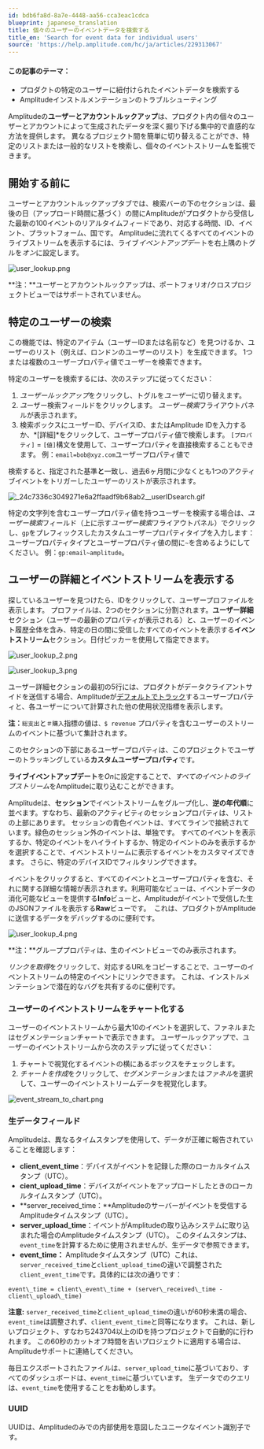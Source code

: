 ```yaml
---
id: bdb6fa8d-8a7e-4448-aa56-cca3eac1cdca
blueprint: japanese_translation
title: 個々のユーザーのイベントデータを検索する
title_en: 'Search for event data for individual users'
source: 'https://help.amplitude.com/hc/ja/articles/229313067'
---
```

#### この記事のテーマ：

* プロダクトの特定のユーザーに紐付けられたイベントデータを検索する
* Amplitudeインストルメンテーションのトラブルシューティング

Amplitudeの**ユーザーとアカウントルックアップ**は、プロダクト内の個々のユーザーとアカウントによって生成されたデータを深く掘り下げる集中的で直感的な方法を提供します。 異なるプロジェクト間を簡単に切り替えることができ、特定のリストまたは一般的なリストを検索し、個々のイベントストリームを監視できます。

## 開始する前に

ユーザーとアカウントルックアップタブでは、検索バーの下のセクションは、最後の日（アップロード時間に基づく）の間にAmplitudeがプロダクトから受信した最新の100イベントのリアルタイムフィードであり、対応する時間、ID、イベント、プラットフォーム、国です。 Amplitudeに流れてくるすべてのイベントのライブストリームを表示するには、ライブ*イベントアップデ*ートを右上隅のトグルを*オン*に設定します。

![user_lookup.png](/docs/output/img/jp/user-lookup-png.png)

**注：**ユーザーとアカウントルックアップは、ポートフォリオ/クロスプロジェクトビューではサポートされていません。

## 特定のユーザーの検索

この機能では、特定のアイテム（ユーザーIDまたは名前など）を見つけるか、ユーザーのリスト（例えば、ロンドンのユーザーのリスト）を生成できます。 1つまたは複数のユーザープロパティ値でユーザーを検索できます。 

特定のユーザーを検索するには、次のステップに従ってください：

1. *ユーザールックアップ*をクリックし、トグルを*ユーザー*に切り替えます。
2. *ユ*ーザー検索フィールドをクリックします。 *ユーザー検索*フライアウトパネルが表示されます。
3. 検索ボックスにユーザーID、デバイスID、またはAmplitude IDを入力するか、*[詳細]*をクリックして、ユーザープロパティ値で検索します。 `[プロパティ]` = `[値]`構文を使用して、ユーザープロパティを直接検索することもできます。 例：`email=bob@xyz.com`ユーザープロパティ値で  
  
検索すると、指定された基準**と**一致し、過去6ヶ月間に少なくとも1つのアクティブイベントをトリガーしたユーザーのリストが表示されます。

![_24c7336c3049271e6a2ffaadf9b68ab2__userIDsearch.gif](/docs/output/img/jp/24c7336c3049271e6a2ffaadf9b68ab2-useridsearch-gif.gif)

特定の文字列を含むユーザープロパティ値を持つユーザーを検索する場合は、*ユーザー検索*フィールド（上に示す*ユーザー検索*フライアウトパネル）でクリックし、`gp`をプレフィックスしたカスタムユーザープロパティタイプを入力します： ユーザープロパティタイプとユーザープロパティ値の間に`~`を含めるようにしてください。 例：`gp:email~amplitude`。

## ユーザーの詳細とイベントストリームを表示する

探しているユーザーを見つけたら、IDをクリックして、ユーザープロファイルを表示します。 プロファイルは、2つのセクションに分割されます。**ユーザー詳細**セクション（ユーザーの最新のプロパティが表示される）と、ユーザーのイベント履歴全体を含み、特定の日の間に受信したすべてのイベントを表示する**イベントストリーム**セクション。日付ピッカーを使用して指定できます。

![user_lookup_2.png](/docs/output/img/jp/user-lookup-2-png.png)

![user_lookup_3.png](/docs/output/img/jp/user-lookup-3-png.png)

ユーザー詳細セクションの最初の5行には、プロダクトがデータクライアントサイドを送信する場合、Amplitudeが[デフォルトでトラック](/docs/get-started/user-property-definitions)するユーザープロパティと、各ユーザーについて計算された他の使用状況指標を表示します。

**注：**`総支出`と`＃購入`指標の値は`、$ revenue` プロパティを含むユーザーのストリームのイベントに基づいて集計されます。 

このセクションの下部にあるユーザープロパティは、このプロジェクトでユーザーのトラッキングしている**カスタムユーザープロパティ**です。

**ライブイベントアップデート**を*On*に設定することで、*すべてのイベントのライブストリーム*をAmplitudeに取り込むことができます。

Amplitudeは、**セッション**でイベントストリームをグループ化し、**逆の年代順**に並べます。すなわち、最新のアクティビティのセッションプロパティは、リストの上部にあります。 セッションの青色イベントは、すべてラインで接続されています。緑色のセッション外のイベントは、単独です。 すべてのイベントを表示するか、特定のイベントをハイライトするか、特定のイベントのみを表示するかを選択することで、イベントストリームに表示するイベントをカスタマイズできます。 さらに、特定のデバイスIDでフィルタリングできます。

イベントをクリックすると、すべてのイベントとユーザープロパティを含む、それに関する詳細な情報が表示されます。利用可能なビューは、イベントデータの消化可能なビューを提供する**Info**ビューと、Amplitudeがイベントで受信した生のJSONファイルを表示する**Raw**ビューです。  これは、プロダクトがAmplitudeに送信するデータをデバッグするのに便利です。

![user_lookup_4.png](/docs/output/img/jp/user-lookup-4-png.png)

**注：**グループプロパティは、生のイベントビューでのみ表示されます。

*リンクを取得*をクリックして、対応するURLをコピーすることで、ユーザーのイベントストリームの特定のイベントにリンクできます。 これは、インストルメンテーションで潜在的なバグを共有するのに便利です。

### ユーザーのイベントストリームをチャート化する

ユーザーのイベントストリームから最大10のイベントを選択して、ファネルまたはセグメンテーションチャートで表示できます。 ユーザールックアップで、ユーザーのイベントストリームから次のステップに従ってください：

1. チャートで視覚化するイベントの横にあるボックスをチェックします。
2. *チャートを作成*をクリックして、*セグメンテーション*または*ファネル*を選択して、ユーザーのイベントストリームデータを視覚化します。

![event_stream_to_chart.png](/docs/output/img/jp/event-stream-to-chart-png.png)

### 生データフィールド

Amplitudeは、異なるタイムスタンプを使用して、データが正確に報告されていることを確認します：

* **client\_event\_time**：デバイスがイベントを記録した際のローカルタイムスタンプ（UTC）。
* **cient\_upload\_time**：デバイスがイベントをアップロードしたときのローカルタイムスタンプ（UTC）。
* **server\_received\_time：**Amplitudeのサーバーがイベントを受信するAmplitudeタイムスタンプ（UTC）。
* **server\_upload\_time**：イベントがAmplitudeの取り込みシステムに取り込まれた場合のAmplitudeタイムスタンプ（UTC）。 このタイムスタンプは、`event_time`を計算するために使用されませんが、生データで参照できます。
* **event\_time：** Amplitudeタイムスタンプ（UTC）これは、`server_received_time`と`client_upload_time`の違いで調整された`client_event_time`です。具体的には次の通りです：

```
event\_time = client\_event\_time + (server\_received\_time - client\_upload\_time)
```

**注意:** `server_received_time`と`client_upload_time`の違いが60秒未満の場合、`event_time`は調整されず、`client_event_time`と同等になります。 これは、新しいプロジェクト、すなわち243704以上のIDを持つプロジェクトで自動的に行われます。 この60秒のカットオフ時間を古いプロジェクトに適用する場合は、Amplitudeサポートに連絡してください。

毎日エクスポートされたファイルは、`server_upload_time`に基づいており、すべてのダッシュボードは、`event_time`に基づいています。 生データでのクエリは、`event_time`を使用することをお勧めします。

### UUID

UUIDは、Amplitudeのみでの内部使用を意図したユニークなイベント識別子です。
